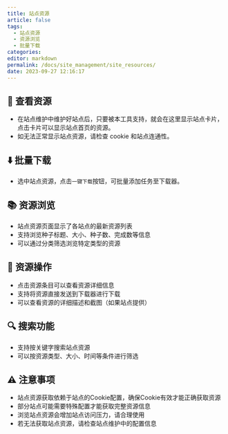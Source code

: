 ```yaml
---
title: 站点资源
article: false
tags: 
  - 站点资源
  - 资源浏览
  - 批量下载
categories: 
editor: markdown
permalink: /docs/site_management/site_resources/
date: 2023-09-27 12:16:17
---
```


## 👀 查看资源

- 在站点维护中维护好站点后，只要被本工具支持，就会在这里显示站点卡片，点击卡片可以显示站点首页的资源。
- 如无法正常显示站点资源，请检查 cookie 和站点连通性。

## ⬇️ 批量下载

- 选中站点资源，点击`一键下载`按钮，可批量添加任务至下载器。

## 📚 资源浏览

- 站点资源页面显示了各站点的最新资源列表
- 支持浏览种子标题、大小、种子数、完成数等信息
- 可以通过分类筛选浏览特定类型的资源

## 🎯 资源操作

- 点击资源条目可以查看资源详细信息
- 支持将资源直接发送到下载器进行下载
- 可以查看资源的详细描述和截图（如果站点提供）

## 🔍 搜索功能

- 支持按关键字搜索站点资源
- 可以按资源类型、大小、时间等条件进行筛选

## ⚠️ 注意事项

- 站点资源获取依赖于站点的Cookie配置，确保Cookie有效才能正确获取资源
- 部分站点可能需要特殊配置才能获取完整资源信息
- 浏览站点资源会增加站点访问压力，请合理使用
- 若无法获取站点资源，请检查站点维护中的配置信息